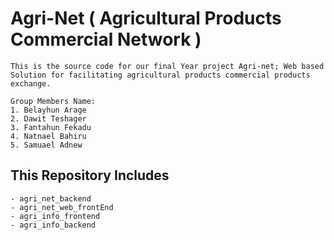 # Agri-Net ( Agricultural Products Commercial Network )
	This is the source code for our final Year project Agri-net; Web based 
	Solution for facilitating agricultural products commercial products exchange.

	Group Members Name:
	1. Belayhun Arage
	2. Dawit Teshager
	3. Fantahun Fekadu
	4. Natnael Bahiru
	5. Samuael Adnew
## This Repository Includes 
	- agri_net_backend 
	- agri_net_web_frontEnd
	- agri_info_frontend
	- agri_info_backend
